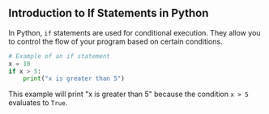 ## Introduction to If Statements in Python

In Python, `if` statements are used for conditional execution. They allow you to control the flow of your program based on certain conditions.

```python
# Example of an if statement
x = 10
if x > 5:
    print("x is greater than 5")
```
This example will print "x is greater than 5" because the condition `x > 5` evaluates to `True`.






